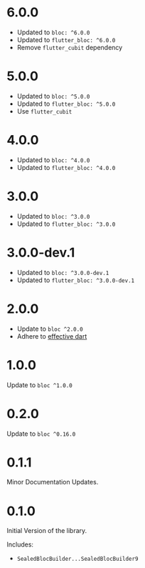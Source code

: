 # 6.0.0

- Updated to `bloc: ^6.0.0`
- Updated to `flutter_bloc: ^6.0.0`
- Remove `flutter_cubit` dependency

# 5.0.0

- Updated to `bloc: ^5.0.0`
- Updated to `flutter_bloc: ^5.0.0`
- Use `flutter_cubit`

# 4.0.0

- Updated to `bloc: ^4.0.0`
- Updated to `flutter_bloc: ^4.0.0`

# 3.0.0

- Updated to `bloc: ^3.0.0`
- Updated to `flutter_bloc: ^3.0.0`

# 3.0.0-dev.1

- Updated to `bloc: ^3.0.0-dev.1`
- Updated to `flutter_bloc: ^3.0.0-dev.1`

# 2.0.0

- Update to `bloc ^2.0.0`
- Adhere to [effective dart](https://dart.dev/guides/language/effective-dart)

# 1.0.0

Update to `bloc ^1.0.0`

# 0.2.0

Update to `bloc ^0.16.0`

# 0.1.1

Minor Documentation Updates.

# 0.1.0

Initial Version of the library.

Includes:

- `SealedBlocBuilder...SealedBlocBuilder9`
